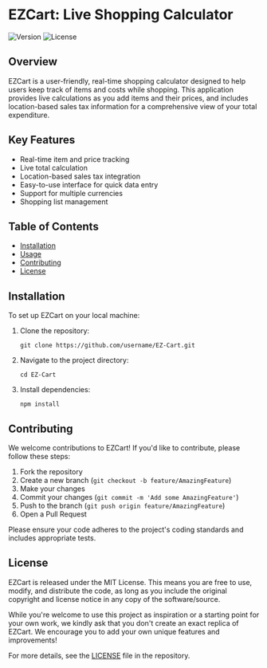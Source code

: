 # EZCart: Live Shopping Calculator

![Version](https://img.shields.io/badge/version-1.0.0-blue.svg)
![License](https://img.shields.io/badge/license-MIT-green.svg)

## Overview

EZCart is a user-friendly, real-time shopping calculator designed to help users keep track of items and costs while shopping. This application provides live calculations as you add items and their prices, and includes location-based sales tax information for a comprehensive view of your total expenditure.

## Key Features

- Real-time item and price tracking
- Live total calculation
- Location-based sales tax integration
- Easy-to-use interface for quick data entry
- Support for multiple currencies
- Shopping list management

## Table of Contents

- [Installation](#installation)
- [Usage](#usage)
- [Contributing](#contributing)
- [License](#license)

## Installation

To set up EZCart on your local machine:

1. Clone the repository:
   ```
   git clone https://github.com/username/EZ-Cart.git
   ```
2. Navigate to the project directory:
   ```
   cd EZ-Cart
   ```
3. Install dependencies:
   ```
   npm install
   ```

## Contributing

We welcome contributions to EZCart! If you'd like to contribute, please follow these steps:

1. Fork the repository
2. Create a new branch (`git checkout -b feature/AmazingFeature`)
3. Make your changes
4. Commit your changes (`git commit -m 'Add some AmazingFeature'`)
5. Push to the branch (`git push origin feature/AmazingFeature`)
6. Open a Pull Request

Please ensure your code adheres to the project's coding standards and includes appropriate tests.

## License

EZCart is released under the MIT License. This means you are free to use, modify, and distribute the code, as long as you include the original copyright and license notice in any copy of the software/source.

While you're welcome to use this project as inspiration or a starting point for your own work, we kindly ask that you don't create an exact replica of EZCart. We encourage you to add your own unique features and improvements!

For more details, see the [LICENSE](LICENSE) file in the repository.
